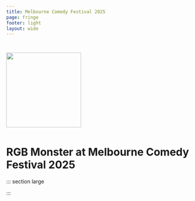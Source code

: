```yaml
---
title: Melbourne Comedy Festival 2025
page: fringe
footer: light
layout: wide
---
```


<div class="flexer" style="justify-content: center; margin-top: 3em;"><img src="/monster.webp" style="width: min(200px, 40vw);" /></div>

<h1 class="standalone" style="padding-top: 10px;">
    RGB Monster at Melbourne Comedy Festival 2025
</h1>

::: section large


:::

<ShowTypesListing filter="Melbourne 2025" />
